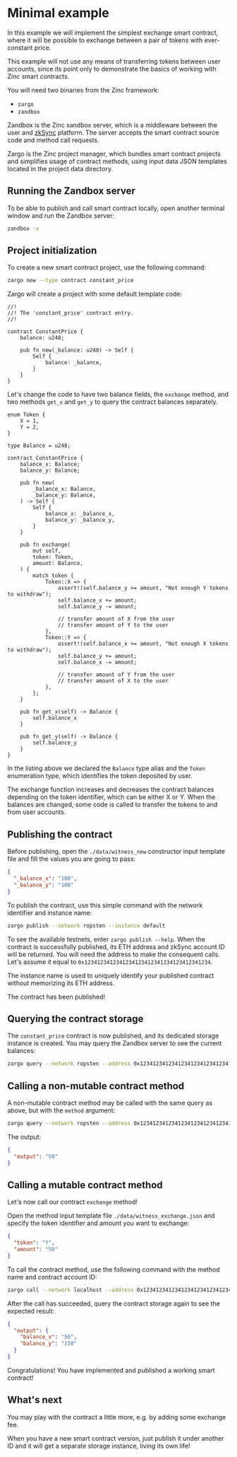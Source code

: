 # Minimal example

In this example we will implement the simplest exchange smart contract, where
it will be possible to exchange between a pair of tokens with ever-constant price.

This example will not use any means of transferring tokens between user accounts,
since its point only to demonstrate the basics of working with Zinc smart
contracts.

You will need two binaries from the Zinc framework:
- `zargo`
- `zandbox`

Zandbox is the Zinc sandbox server, which is a middleware between the user and
[zkSync](https://zksync.io/) platform. The server accepts the smart contract
source code and method call requests.

Zargo is the Zinc project manager, which bundles smart contract projects and
simplifies usage of contract methods, using input data JSON templates located
in the project data directory.

## Running the Zandbox server

To be able to publish and call smart contract locally, open another terminal
window and run the Zandbox server:

```bash
zandbox -v
```

## Project initialization

To create a new smart contract project, use the following command:

```bash
zargo new --type contract constant_price
```

Zargo will create a project with some default template code:

```rust,no_run,noplaypen
//!
//! The 'constant_price' contract entry.
//!

contract ConstantPrice {
    balance: u248;

    pub fn new(_balance: u248) -> Self {
        Self {
            balance: _balance,
        }
    }
}
```

Let's change the code to have two balance fields, the `exchange` method, and
two methods `get_x` and `get_y` to query the contract balances separately.

```rust,no_run,noplaypen
enum Token {
    X = 1,
    Y = 2,
}

type Balance = u248;

contract ConstantPrice {
    balance_x: Balance;
    balance_y: Balance;

    pub fn new(
        _balance_x: Balance,
        _balance_y: Balance,
    ) -> Self {
        Self {
            balance_x: _balance_x,
            balance_y: _balance_y,
        }
    }

    pub fn exchange(
        mut self,
        token: Token,
        amount: Balance,
    ) {
        match token {
            Token::X => {
                assert!(self.balance_y >= amount, "Not enough Y tokens to withdraw");
                self.balance_x += amount;
                self.balance_y -= amount;

                // transfer amount of X from the user
                // transfer amount of Y to the user
            },
            Token::Y => {
                assert!(self.balance_x >= amount, "Not enough X tokens to withdraw");
                self.balance_y += amount;
                self.balance_x -= amount;

                // transfer amount of Y from the user
                // transfer amount of X to the user
            },
        };
    }

    pub fn get_x(self) -> Balance {
        self.balance_x
    }

    pub fn get_y(self) -> Balance {
        self.balance_y
    }
}
```

In the listing above we declared the `Balance` type alias and the `Token`
enumeration type, which identifies the token deposited by user.

The exchange function increases and decreases the contract balances depending
on the token identifier, which can be either X or Y. When the balances are
changed, some code is called to transfer the tokens to and from user accounts.

## Publishing the contract

Before publishing, open the `./data/witness_new` constructor input template file
and fill the values you are going to pass:

```json
{
  "_balance_x": "100",
  "_balance_y": "100"
}
```

To publish the contract, use this simple command with the network identifier
and instance name:

```bash
zargo publish --network ropsten --instance default
```

To see the available testnets, enter `zargo publish --help`. When the contract
is successfully published, its ETH address and zkSync account ID will be returned.
You will need the address to make the consequent calls. Let's assume it equal to
`0x1234123412341234123412341234123412341234`.

The instance name is used to uniquely identify your published contract without
memorizing its ETH address.

The contract has been published!

## Querying the contract storage

The `constant_price` contract is now published, and its dedicated storage
instance is created. You may query the Zandbox server to see the current balances:

```bash
zargo query --network ropsten --address 0x1234123412341234123412341234123412341234
```

## Calling a non-mutable contract method

A non-mutable contract method may be called with the same query as above, but
with the `method` argument:

```bash
zargo query --network ropsten --address 0x1234123412341234123412341234123412341234 --method get_x
```

The output:
```json
{
  "output": "50"
}
```

## Calling a mutable contract method

Let's now call our contract `exchange` method!

Open the method input template file `./data/witness_exchange.json` and specify
the token identifier and amount you want to exchange:

```json
{
  "token": "Y",
  "amount": "50"
}
```

To call the contract method, use the following command with the method name and
contract account ID:

```bash
zargo call --network localhost --address 0x1234123412341234123412341234123412341234 --method exchange
```

After the call has succeeded, query the contract storage again to see the
expected result:

```json
{
  "output": {
    "balance_x": "50",
    "balance_y": "150"
  }
}
```

Congratulations! You have implemented and published a working smart contract!

## What's next

You may play with the contract a little more, e.g. by adding some exchange fee.

When you have a new smart contract version, just publish it under another ID and
it will get a separate storage instance, living its own life!
